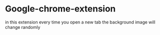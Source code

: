 # Google-chrome-extension
in this extension every time you open a new tab the background image will change randomly
